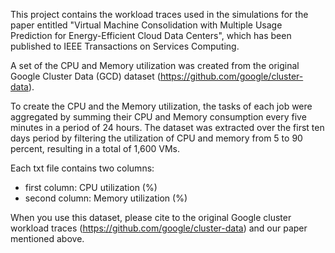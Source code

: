 This project contains the workload traces used in the simulations for the paper entitled "Virtual Machine Consolidation with Multiple Usage Prediction for Energy-Efficient Cloud Data Centers", which has been published to IEEE Transactions on Services Computing.

A set of the CPU and Memory utilization was created from the original Google Cluster Data (GCD) dataset (https://github.com/google/cluster-data). 

To create the CPU and the Memory utilization, the tasks of each job were aggregated by summing their CPU and Memory consumption every five minutes in a period of 24 hours. The dataset was extracted over the first ten days period by filtering the utilization of CPU and memory from 5 to 90 percent, resulting in a total of 1,600 VMs.

Each txt file contains two columns:
- first column: CPU utilization (%)
- second column: Memory utilization (%)

When you use this dataset, please cite to the original Google cluster workload traces (https://github.com/google/cluster-data) and our paper mentioned above.
